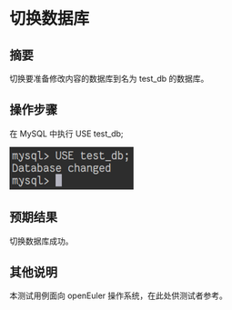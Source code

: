 # 切换数据库

## 摘要

切换要准备修改内容的数据库到名为 test_db 的数据库。

## 操作步骤

在 MySQL 中执行 USE test_db;

![切换数据库](./img/切换数据库.png)

## 预期结果

切换数据库成功。

## 其他说明

本测试用例面向 openEuler 操作系统，在此处供测试者参考。

